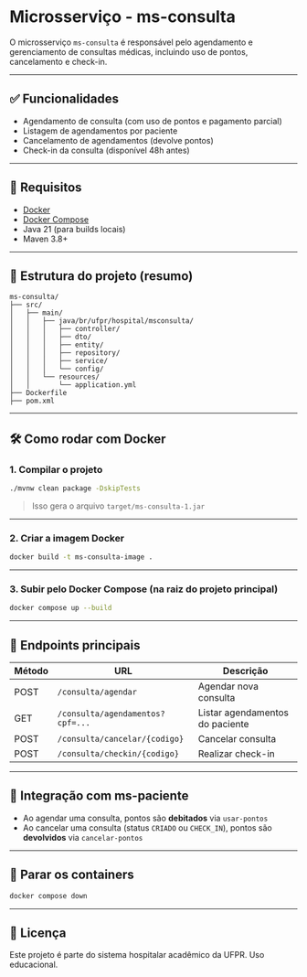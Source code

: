 # Microsserviço - ms-consulta

O microsserviço `ms-consulta` é responsável pelo agendamento e gerenciamento de consultas médicas, incluindo uso de pontos, cancelamento e check-in.

---

## ✅ Funcionalidades

- Agendamento de consulta (com uso de pontos e pagamento parcial)
- Listagem de agendamentos por paciente
- Cancelamento de agendamentos (devolve pontos)
- Check-in da consulta (disponível 48h antes)

---

## 🚀 Requisitos

- [Docker](https://www.docker.com/products/docker-desktop/)
- [Docker Compose](https://docs.docker.com/compose/)
- Java 21 (para builds locais)
- Maven 3.8+

---

## 📁 Estrutura do projeto (resumo)

```
ms-consulta/
├── src/
│   ├── main/
│   │   ├── java/br/ufpr/hospital/msconsulta/
│   │   │   ├── controller/
│   │   │   ├── dto/
│   │   │   ├── entity/
│   │   │   ├── repository/
│   │   │   ├── service/
│   │   │   └── config/
│   │   └── resources/
│   │       └── application.yml
├── Dockerfile
├── pom.xml
```

---

## 🛠️ Como rodar com Docker

### 1. Compilar o projeto

```bash
./mvnw clean package -DskipTests
```

> Isso gera o arquivo `target/ms-consulta-1.jar`

---

### 2. Criar a imagem Docker

```bash
docker build -t ms-consulta-image .
```

---

### 3. Subir pelo Docker Compose (na raiz do projeto principal)

```bash
docker compose up --build
```

---

## 📡 Endpoints principais

| Método | URL                                       | Descrição                           |
|--------|-------------------------------------------|-------------------------------------|
| POST   | `/consulta/agendar`                       | Agendar nova consulta               |
| GET    | `/consulta/agendamentos?cpf=...`          | Listar agendamentos do paciente     |
| POST   | `/consulta/cancelar/{codigo}`             | Cancelar consulta                   |
| POST   | `/consulta/checkin/{codigo}`              | Realizar check-in                   |

---

## 🔁 Integração com ms-paciente

- Ao agendar uma consulta, pontos são **debitados** via `usar-pontos`
- Ao cancelar uma consulta (status `CRIADO` ou `CHECK_IN`), pontos são **devolvidos** via `cancelar-pontos`

---

## 🧯 Parar os containers

```bash
docker compose down
```

---

## 📝 Licença

Este projeto é parte do sistema hospitalar acadêmico da UFPR. Uso educacional.
